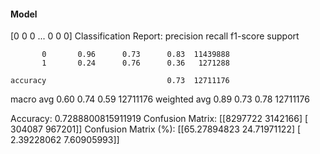 #### Model
[0 0 0 ... 0 0 0]
Classification Report:
              precision    recall  f1-score   support

           0       0.96      0.73      0.83  11439888
           1       0.24      0.76      0.36   1271288

    accuracy                           0.73  12711176
   macro avg       0.60      0.74      0.59  12711176
weighted avg       0.89      0.73      0.78  12711176

Accuracy: 0.7288800815911919
Confusion Matrix:
[[8297722 3142166]
 [ 304087  967201]]
Confusion Matrix (%):
[[65.27894823 24.71971122]
 [ 2.39228062  7.60905993]]
